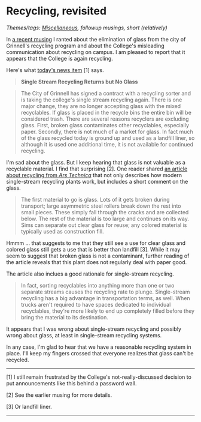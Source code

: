 Recycling, revisited
====================

_Themes/tags: [Miscellaneous](index-misc), followup musings, short (relatively)_

In [a recent musing](recycling-2018-04-12) I ranted about the elimination
of glass from the city of Grinnell's recycling program and about the College's
misleading communication about recycling on campus.  I am pleased to report
that it appears that the College is again recycling.

Here's what [today's news item](https://grinco.sharepoint.com/SitePages/Announcement%20Details.aspx?GSEventNum=2035) [1] says.

> **Single Stream Recycling Returns but No Glass**

> The City of Grinnell has signed a contract with a recycling sorter and
is taking the college's single stream recycling again. There is one major
change, they are no longer accepting glass with the mixed recyclables.
If glass is placed in the recycle bins the entire bin will be considered
trash.  There are several reasons recyclers are excluding glass. First,
broken glass contaminates other recyclables, especially paper.   Secondly,
there is not much of a market for glass.  In fact much of the glass
recycled today is ground up and used as a landfill liner, so although it
is used one additional time, it is not available for continued recycling.

I'm sad about the glass.  But I keep hearing that glass is not valuable
as a recyclable material.  I find that surprising [2].  One reader shared
[an article about recycling from _Ars Technica_](https://arstechnica.com/science/2015/12/recycling-matching-high-tech-materials-science-with-economics-that-work/) that not only describes how modern single-stream recycling plants work, but includes a short comment on the glass.

> The first material to go is glass. Lots of it gets broken during
transport; large asymmetric steel rollers break down the rest into small
pieces. These simply fall through the cracks and are collected below. The
rest of the material is too large and continues on its way. Sims can
separate out clear glass for reuse; any colored material is typically
used as construction fill.

Hmmm ... that suggests to me that they still see a use for clear
glass and colored glass still gets a use that is better than landfill
[3].  While it may seem to suggest that broken glass is not a contaminant,
further reading of the article reveals that this plant does not regularly
deal with paper good.

The article also inclues a good rationale for single-stream recycling.

> In fact, sorting recyclables into anything more than one or two separate
streams causes the recycling rate to plunge. Single-stream recycling has
a big advantage in transportation terms, as well. When trucks aren't
required to have spaces dedicated to individual recyclables, they're
more likely to end up completely filled before they bring the material
to its destination.

It appears that I was wrong about single-stream recycling and possibly
wrong about glass, at least in single-stream recycling systems.

In any case, I'm glad to hear that we have a reasonable recycling system
in place.  I'll keep my fingers crossed that everyone realizes that glass
can't be recycled.

---

[1] I still remain frustrated by the College's not-really-discussed decision 
to put announcements like this behind a password wall.

[2] See the earlier musing for more details.

[3] Or landfill liner.

---

